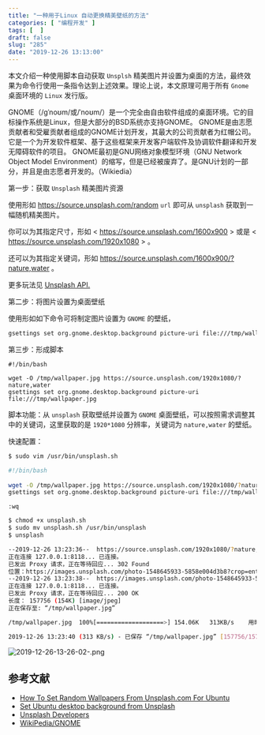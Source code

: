 ```yaml
---
title: "一种用于Linux 自动更换精美壁纸的方法"
categories: [ "编程开发" ]
tags: [  ]
draft: false
slug: "285"
date: "2019-12-26 13:13:00"
---
```


本文介绍一种使用脚本自动获取 `Unsplsh` 精美图片并设置为桌面的方法，最终效果为命令行使用一条指令达到上述效果。理论上说，本文原理可用于所有 `Gnome` 桌面环境的 `Linux` 发行版。

GNOME（/ɡˈnoʊm/或/ˈnoʊm/）是一个完全由自由软件组成的桌面环境。它的目标操作系统是Linux，但是大部分的BSD系统亦支持GNOME。 GNOME是由志愿贡献者和受雇贡献者组成的GNOME计划开发，其最大的公司贡献者为红帽公司。它是一个为开发软件框架、基于这些框架来开发客户端软件及协调软件翻译和开发无障碍软件的项目。 GNOME最初是GNU网络对象模型环境（GNU Network Object Model Environment）的缩写，但是已经被废弃了。是GNU计划的一部分，并且是由志愿者开发的。（Wikiedia）

第一步：获取 `Unsplash` 精美图片资源

使用形如 <https://source.unsplash.com/random> `url` 即可从 `unsplash` 获取到一幅随机精美图片。

你可以为其指定尺寸，形如 < https://source.unsplash.com/1600x900 >  或是  < https://source.unsplash.com/1920x1080 > 。

还可以为其指定关键词，形如 <https://source.unsplash.com/1600x900/?nature,water> 。

更多玩法见 [Unsplash API.](https://unsplash.com/developers)

第二步：将图片设置为桌面壁纸

使用形如如下命令可将制定图片设置为 `GNOME` 的壁纸，

```bash
gsettings set org.gnome.desktop.background picture-uri file:///tmp/wallpaper.jpg
```
第三步：形成脚本

```
#!/bin/bash
  
wget -O /tmp/wallpaper.jpg https://source.unsplash.com/1920x1080/?nature,water
gsettings set org.gnome.desktop.background picture-uri file:///tmp/wallpaper.jpg
```

脚本功能：从 `unsplash` 获取壁纸并设置为 `GNOME` 桌面壁纸，可以按照需求调整其中的关键词，这里获取的是 `1920*1080` 分辨率，关键词为 `nature,water` 的壁纸。

快速配置：

```bash
$ sudo vim /usr/bin/unsplash.sh
```

```bash
#!/bin/bash
  
wget -O /tmp/wallpaper.jpg https://source.unsplash.com/1920x1080/?nature,water
gsettings set org.gnome.desktop.background picture-uri file:///tmp/wallpaper.jpg
```

`:wq` 

```bash
$ chmod +x unsplash.sh
$ sudo mv unsplash.sh /usr/bin/unsplash
$ unsplash

--2019-12-26 13:23:36--  https://source.unsplash.com/1920x1080/?nature,water
正在连接 127.0.0.1:8118... 已连接。
已发出 Proxy 请求，正在等待回应... 302 Found
位置：https://images.unsplash.com/photo-1548645933-5858e004d3b8?crop=entropy&cs=tinysrgb&fit=crop&fm=jpg&h=1080&ixid=eyJhcHBfaWQiOjF9&ixlib=rb-1.2.1&q=80&w=1920 [跟随至新的 URL]
--2019-12-26 13:23:38--  https://images.unsplash.com/photo-1548645933-5858e004d3b8?crop=entropy&cs=tinysrgb&fit=crop&fm=jpg&h=1080&ixid=eyJhcHBfaWQiOjF9&ixlib=rb-1.2.1&q=80&w=1920
正在连接 127.0.0.1:8118... 已连接。
已发出 Proxy 请求，正在等待回应... 200 OK
长度： 157756 (154K) [image/jpeg]
正在保存至: “/tmp/wallpaper.jpg”

/tmp/wallpaper.jpg  100%[===================>] 154.06K   313KB/s    用时 0.5s  

2019-12-26 13:23:40 (313 KB/s) - 已保存 “/tmp/wallpaper.jpg” [157756/157756])
```

![2019-12-26-13-26-02-.png](https://imagehost-cdn.frytea.com/images/2019/12/26/2019-12-26-13-26-02-.png#shadow)

## 参考文献

 - [How To Set Random Wallpapers From Unsplash.com For Ubuntu](http://youness.net/linux/set-random-wallpapers-unsplash-com-ubuntu)
 - [Set Ubuntu desktop background from Unsplash](https://giustino.blog/set-ubuntu-desktop-background-from-unsplash)
 - [Unsplash Developers](https://unsplash.com/developers)
 - [WikiPedia/GNOME](https://zh.wikipedia.org/wiki/GNOME)